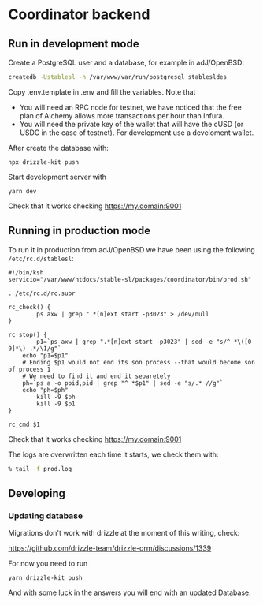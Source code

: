 # Coordinator backend


## Run in development mode

Create a PostgreSQL user and a database, for example in adJ/OpenBSD:

```sh
createdb -Ustablesl -h /var/www/var/run/postgresql stablesldes
```

Copy .env.template in .env and fill the variables.  Note that 
* You will need an RPC node for testnet,  we have noticed that the free plan
  of Alchemy allows more transactions per hour than Infura.
* You will need the private key of the wallet that will have the
  cUSD (or USDC in the case of testnet). For development use a 
  develoment wallet.

After create the database with:

```
npx drizzle-kit push
```

Start development server with
```
yarn dev
```

Check that it works  checking https://my.domain:9001


## Running in production mode
To run it in production from adJ/OpenBSD we have been using the following
`/etc/rc.d/stablesl`:

```
#!/bin/ksh
servicio="/var/www/htdocs/stable-sl/packages/coordinator/bin/prod.sh"

. /etc/rc.d/rc.subr

rc_check() {
        ps axw | grep ".*[n]ext start -p3023" > /dev/null
}

rc_stop() {
        p1=`ps axw | grep ".*[n]ext start -p3023" | sed -e "s/^ *\([0-9]*\) .*/\1/g"`
	echo "p1=$p1"
	# Ending $p1 would not end its son process --that would become son of process 1
	# We need to find it and end it separetely
	ph=`ps a -o ppid,pid | grep "^ *$p1" | sed -e "s/.* //g"`
	echo "ph=$ph"
        kill -9 $ph
        kill -9 $p1
}

rc_cmd $1
```

Check that it works  checking https://my.domain:9001

The logs are overwritten each time it starts, we check them with:
```sh
% tail -f prod.log
```


## Developing

### Updating database

Migrations don't work with drizzle at the moment of this writing, check:

https://github.com/drizzle-team/drizzle-orm/discussions/1339

For now you need to run
```
yarn drizzle-kit push
```

And with some luck in the answers you will end with an updated Database.



